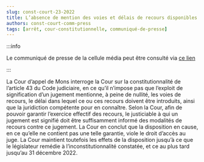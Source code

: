```yaml
---   
slug: const-court-23-2022
title: L’absence de mention des voies et délais de recours disponibles lors de la signification par exploit d’huissier d’un jugement à un justiciable viole le droit d’accès au juge
authors: const-court-comm-press
tags: [arrêt, cour-constitutionnelle, communiqué-de-presse]
---
```


:::info

Le communiqué de presse de la cellule média peut être consulté via [ce lien](https://www.const-court.be/public/f/2022/2022-023f-info.pdf) 

:::

La Cour d’appel de Mons interroge la Cour sur la constitutionnalité de l’article 43 du Code judiciaire, en ce qu’il n’impose pas que l’exploit de signification d’un jugement mentionne, à peine de nullité, les voies de recours, le délai dans lequel ce ou ces recours doivent être introduits, ainsi que la juridiction compétente pour en connaître.Selon la Cour, afin de pouvoir garantir l’exercice effectif des recours, le justiciable à qui un jugement est signifié doit être suffisamment informé des modalités de recours contre ce jugement. La Cour en conclut que la disposition en cause, en ce qu’elle ne contient pas une telle garantie, viole le droit d’accès au juge.La Cour maintient toutefois les effets de la disposition jusqu’à ce que le législateur remédie à l’inconstitutionnalité constatée, et ce au plus tard jusqu’au 31 décembre 2022.
